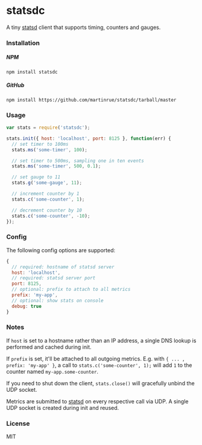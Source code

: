 # statsdc
A tiny [statsd](https://github.com/etsy/statsd) client that supports timing, counters and gauges.

### Installation

##### NPM
```
npm install statsdc
```

##### GitHub

```
npm install https://github.com/martinrue/statsdc/tarball/master
```

### Usage

```javascript
var stats = require('statsdc');

stats.init({ host: 'localhost', port: 8125 }, function(err) {
  // set timer to 100ms
  stats.ms('some-timer', 100);

  // set timer to 500ms, sampling one in ten events
  stats.ms('some-timer', 500, 0.1);

  // set gauge to 11
  stats.g('some-gauge', 11);

  // increment counter by 1
  stats.c('some-counter', 1);

  // decrement counter by 10
  stats.c('some-counter', -10);
});
```

### Config

The following config options are supported:

```javascript
{
  // required: hostname of statsd server
  host: 'localhost',
  // required: statsd server port
  port: 8125,
  // optional: prefix to attach to all metrics
  prefix: 'my-app',
  // optional: show stats on console
  debug: true
}
```

### Notes

If `host` is set to a hostname rather than an IP address, a single DNS lookup is performed and cached during init.

If `prefix` is set, it'll be attached to all outgoing metrics. E.g. with `{ ... , prefix: 'my-app' }`, a call to `stats.c('some-counter', 1);` will add `1` to the counter named `my-app.some-counter`.

If you need to shut down the client, `stats.close()` will gracefully unbind the UDP socket.

Metrics are submitted to [statsd](https://github.com/etsy/statsd) on every respective call via UDP. A single UDP socket is created during init and reused.

### License
MIT